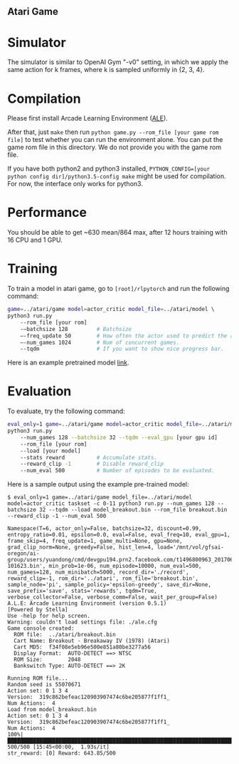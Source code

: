 ## Atari Game

Simulator  
=================
The simulator is similar to OpenAI Gym "-v0" setting, in which we apply the same action for k frames, where k is sampled uniformly in {2, 3, 4}.


Compilation  
===================
Please first install Arcade Learning Environment ([ALE](https://github.com/mgbellemare/Arcade-Learning-Environment)). 

After that, just `make` then run `python game.py --rom_file [your game rom file]` to test whether you can run the environment alone. You can put the game rom file in this directory. We do not provide you with the game rom file. 

If you have both python2 and python3 installed, `PYTHON_CONFIG=[your python config dir]/python3.5-config make` might be used for compilation. For now, the interface only works for python3.

Performance     
===============
You should be able to get ~630 mean/864 max, after 12 hours training with 16 CPU and 1 GPU.


Training  
=============
To train a model in atari game, go to `[root]/rlpytorch` and run the following command:

```bash
game=../atari/game model=actor_critic model_file=../atari/model \ 
python3 run.py
    --rom_file [your rom]
    -—batchsize 128         # Batchsize
    —-freq_update 50        # How often the actor used to predict the action gets updated.
    —-num_games 1024        # Num of concurrent games.
    --tqdm                  # If you want to show nice progress bar. 
```
Here is an example pretrained model [link](http://yuandong-tian.com/atari_breakout.bin).

Evaluation  
==============
To evaluate, try the following command:

```bash
eval_only=1 game=../atari/game model=actor_critic model_file=../atari/model \ 
python3 run.py
    --num_games 128 --batchsize 32 --tqdm --eval_gpu [your gpu id]
    --rom_file [your rom]
    --load [your model]
    --stats reward          # Accumulate stats.
    --reward_clip -1        # Disable reward_clip
    --num_eval 500          # Number of episodes to be evaluated. 
```

Here is a sample output using the example pre-trained model:

```
$ eval_only=1 game=../atari/game model_file=../atari/model model=actor_critic taskset -c 0-11 python3 run.py --num_games 128 --batchsize 32 --tqdm --load model_breakout.bin --rom_file breakout.bin --reward_clip -1 --num_eval 500

Namespace(T=6, actor_only=False, batchsize=32, discount=0.99, entropy_ratio=0.01, epsilon=0.0, eval=False, eval_freq=10, eval_gpu=1, frame_skip=4, freq_update=1, game_multi=None, gpu=None, grad_clip_norm=None, greedy=False, hist_len=4, load='/mnt/vol/gfsai-oregon/ai-group/users/yuandong/cmd/devgpu194.prn2.facebook.com/t1496800963_20170606_190243/save-101623.bin', min_prob=1e-06, num_episode=10000, num_eval=500, num_games=128, num_minibatch=5000, record_dir='./record', reward_clip=-1, rom_dir='../atari', rom_file='breakout.bin', sample_node='pi', sample_policy='epsilon-greedy', save_dir=None, save_prefix='save', stats='rewards', tqdm=True, verbose_collector=False, verbose_comm=False, wait_per_group=False)
A.L.E: Arcade Learning Environment (version 0.5.1)
[Powered by Stella]
Use -help for help screen.
Warning: couldn't load settings file: ./ale.cfg
Game console created:
  ROM file:  ../atari/breakout.bin
  Cart Name: Breakout - Breakaway IV (1978) (Atari)
  Cart MD5:  f34f08e5eb96e500e851a80be3277a56
  Display Format:  AUTO-DETECT ==> NTSC
  ROM Size:        2048
  Bankswitch Type: AUTO-DETECT ==> 2K

Running ROM file...
Random seed is 55070671
Action set: 0 1 3 4
Version:  319c862befeac120903907474c6be205877f1ff1_
Num Actions:  4
Load from model_breakout.bin
Action set: 0 1 3 4
Version:  319c862befeac120903907474c6be205877f1ff1_
Num Actions:  4
100%|███████████████████████████████████████████████████████████████████████████████████████████████████████████████████████████████████████████████| 500/500 [15:45<00:00,  1.93s/it]
str_reward: [0] Reward: 643.85/500
```

